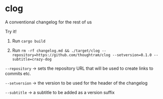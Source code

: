 clog
====

A conventional changelog for the rest of us

Try it!

1. Run `cargo build`

2. Run `rm -rf changelog.md && ./target/clog --repository=https://github.com/thoughtram/clog --setversion=0.1.0 --subtitle=crazy-dog`


`--repository` -> sets the repository URL that will be used to create links to commits etc.

`--setversion` -> the version to be used for the header of the changelog

`--subtitle` -> a subtitle to be added as a version suffix